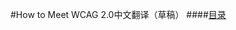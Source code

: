 ﻿#How to Meet WCAG 2.0中文翻译（草稿）
####[目录](http://informationaccessibilityassociation.github.io/webAccessibility/index.html)
